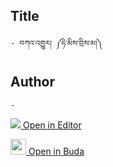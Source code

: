 ## Title
	- བཀའ་འགྱུར། ༼ཧེ་མིས་བྲིས་མ།༽

## Author
	- 



[<img src="https://img.icons8.com/color/25/000000/edit-property.png"> Open in Editor](http://editor.openpecha.org/IEC2F4E24)

[<img width="25" src="https://library.bdrc.io/icons/BUDA-small.svg"> Open in Buda](https://library.bdrc.io/show/bdr:IE0OPIEC2F4E24)
